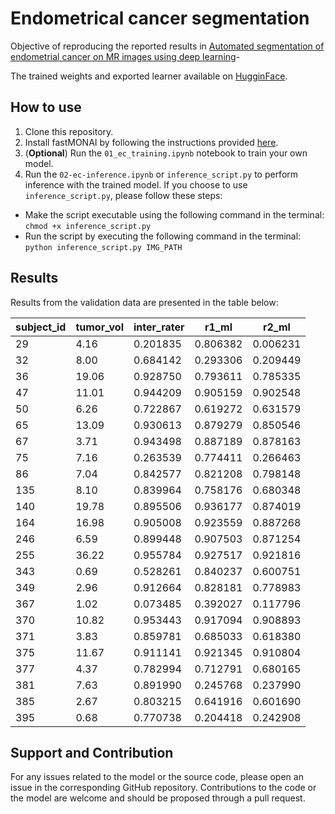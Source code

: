 # Endometrical cancer segmentation

Objective of reproducing the reported results in [Automated segmentation of endometrial cancer on MR images using deep learning](https://link.springer.com/content/pdf/10.1038/s41598-020-80068-9.pdf)-

The trained weights and exported learner available on [HugginFace](https://huggingface.co/skaliy/endometrical_cancer_segmentation). 

## How to use
1. Clone this repository.
2. Install fastMONAI by following the instructions provided [here](https://github.com/MMIV-ML/fastMONAI/tree/master).
3. (<b>Optional</b>) Run the `01_ec_training.ipynb` notebook to train your own model.
4. Run the `02-ec-inference.ipynb` or `inference_script.py` to perform inference with the trained model.
If you choose to use `inference_script.py`, please follow these steps:

- Make the script executable using the following command in the terminal: `chmod +x inference_script.py`
- Run the script by executing the following command in the terminal: `python inference_script.py IMG_PATH`

## Results
Results from the validation data are presented in the table below:

| subject_id | tumor_vol | inter_rater | r1_ml    | r2_ml    |
|------------|-----------|-------------|----------|----------|
| 29         | 4.16      | 0.201835    | 0.806382 | 0.006231 |
| 32         | 8.00      | 0.684142    | 0.293306 | 0.209449 |
| 36         | 19.06     | 0.928750    | 0.793611 | 0.785335 |
| 47         | 11.01     | 0.944209    | 0.905159 | 0.902548 |
| 50         | 6.26      | 0.722867    | 0.619272 | 0.631579 |
| 65         | 13.09     | 0.930613    | 0.879279 | 0.850546 |
| 67         | 3.71      | 0.943498    | 0.887189 | 0.878163 |
| 75         | 7.16      | 0.263539    | 0.774411 | 0.266463 |
| 86         | 7.04      | 0.842577    | 0.821208 | 0.798148 |
| 135        | 8.10      | 0.839964    | 0.758176 | 0.680348 |
| 140        | 19.78     | 0.895506    | 0.936177 | 0.874019 |
| 164        | 16.98     | 0.905008    | 0.923559 | 0.887268 |
| 246        | 6.59      | 0.899448    | 0.907503 | 0.871254 |
| 255        | 36.22     | 0.955784    | 0.927517 | 0.921816 |
| 343        | 0.69      | 0.528261    | 0.840237 | 0.600751 |
| 349        | 2.96      | 0.912664    | 0.828181 | 0.778983 |
| 367        | 1.02      | 0.073485    | 0.392027 | 0.117796 |
| 370        | 10.82     | 0.953443    | 0.917094 | 0.908893 |
| 371        | 3.83      | 0.859781    | 0.685033 | 0.618380 |
| 375        | 11.67     | 0.911141    | 0.921345 | 0.910804 |
| 377        | 4.37      | 0.782994    | 0.712791 | 0.680165 |
| 381        | 7.63      | 0.891990    | 0.245768 | 0.237990 |
| 385        | 2.67      | 0.803215    | 0.641916 | 0.601690 |
| 395        | 0.68      | 0.770738    | 0.204418 | 0.242908 



## Support and Contribution
For any issues related to the model or the source code, please open an issue in the corresponding GitHub repository. Contributions to the code or the model are welcome and should be proposed through a pull request.
